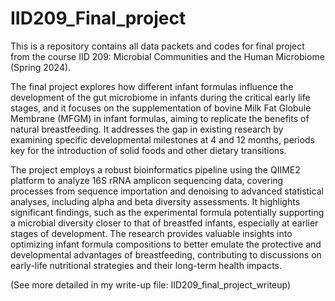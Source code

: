 # IID209_Final_project
 This is a repository contains all data packets and codes for final project from the course IID 209: Microbial Communities and the Human Microbiome (Spring 2024).

The final project explores how different infant formulas influence the development of the gut microbiome in infants during the critical early life stages, and it focuses on the supplementation of bovine Milk Fat Globule Membrane (MFGM) in infant formulas, aiming to replicate the benefits of natural breastfeeding. It addresses the gap in existing research by examining specific developmental milestones at 4 and 12 months, periods key for the introduction of solid foods and other dietary transitions.

The project employs a robust bioinformatics pipeline using the QIIME2 platform to analyze 16S rRNA amplicon sequencing data, covering processes from sequence importation and denoising to advanced statistical analyses, including alpha and beta diversity assessments. It highlights significant findings, such as the experimental formula potentially supporting a microbial diversity closer to that of breastfed infants, especially at earlier stages of development. The research provides valuable insights into optimizing infant formula compositions to better emulate the protective and developmental advantages of breastfeeding, contributing to discussions on early-life nutritional strategies and their long-term health impacts. 

(See more detailed in my write-up file: IID209_final_project_writeup)
